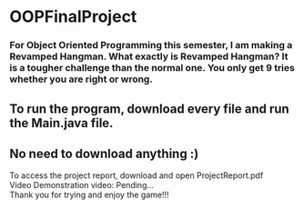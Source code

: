 <h1> OOPFinalProject </h1>

<h3> For Object Oriented Programming this semester, I am making a Revamped Hangman.
  What exactly is Revamped Hangman?
  It is a tougher challenge than the normal one. You only get 9 tries whether you are right or wrong.
 </h3>
 
 <h2> To run the program, download every file and run the Main.java file. </h2>
 <h2> No need to download anything :) </h2>
 
 <div> To access the project report, download and open ProjectReport.pdf </div>
 <div> Video Demonstration video: Pending... </div>
 <div> Thank you for trying and enjoy the game!!! </div>
